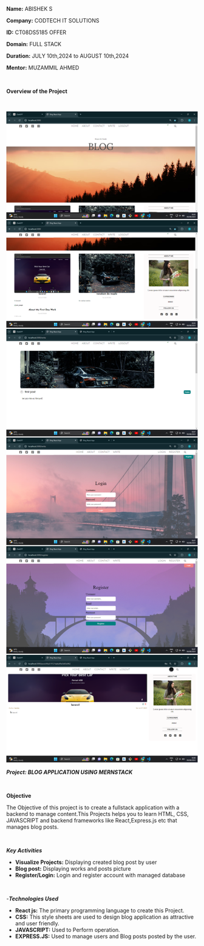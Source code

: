 **Name:** ABISHEK S

**Company:** CODTECH IT SOLUTIONS

**ID:** CT08DS5185 OFFER

**Domain:** FULL STACK

**Duration:** JULY 10th,2024 to AUGUST 10th,2024

**Mentor:** MUZAMMIL AHMED

<br>


****Overview of the Project****



<br>

![Screenshot (103)](https://github.com/HARSHAVARTHAN-M/CODETECH-TASK-1-web_blog/blob/main/assets/Screenshot%20(103).png)
![Screenshot (104)](https://github.com/HARSHAVARTHAN-M/CODETECH-TASK-1-web_blog/blob/main/assets/Screenshot%20(104).png)
![Screenshot (105)](https://github.com/HARSHAVARTHAN-M/CODETECH-TASK-1-web_blog/blob/main/assets/Screenshot%20(105).png)
![Screenshot (106)](https://github.com/HARSHAVARTHAN-M/CODETECH-TASK-1-web_blog/blob/main/assets/Screenshot%20(106).png)
![Screenshot (107)](https://github.com/HARSHAVARTHAN-M/CODETECH-TASK-1-web_blog/blob/main/assets/Screenshot%20(107).png)
![Screenshot (108)](https://github.com/HARSHAVARTHAN-M/CODETECH-TASK-1-web_blog/blob/main/assets/Screenshot%20(108).png)

***Project: BLOG APPLICATION USING MERNSTACK***

<br>

**Objective**
<br>

The Objective of this project is to create a fullstack application with a backend to manage content.This Projects helps you to learn HTML, CSS, JAVASCRIPT and backend frameworks like React,Express.js etc
that manages blog posts.

<br>

***Key Activities***

- **Visualize Projects:** Displaying created blog post by user
- **Blog post:** Displaying works and posts picture
- **Register/Login:** Login and register account with managed database

<br>

-***Technologies Used***

- **React js:** The primary programming language to create this Project.
- **CSS:** This style sheets are used to design blog application as attractive and user friendly.  
- **JAVASCRIPT:** Used to Perform operation.
- **EXPRESS.JS:** Used to manage users and Blog posts posted by the user.
